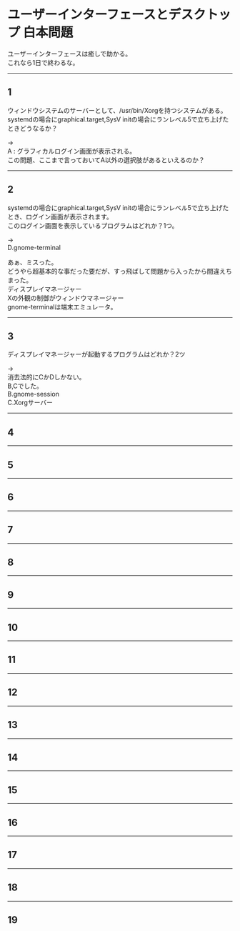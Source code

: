 # ユーザーインターフェースとデスクトップ 白本問題

ユーザーインターフェースは癒しで助かる。  
これなら1日で終わるな。  

---

## 1

ウィンドウシステムのサーバーとして、/usr/bin/Xorgを持つシステムがある。  
systemdの場合にgraphical.target,SysV initの場合にランレベル5で立ち上げたときどうなるか？  

→  
A : グラフィカルログイン画面が表示される。  
この問題、ここまで言っておいてA以外の選択肢があるといえるのか？  

---

## 2

systemdの場合にgraphical.target,SysV initの場合にランレベル5で立ち上げたとき、ログイン画面が表示されます。  
このログイン画面を表示しているプログラムはどれか？1つ。  

→  
D.gnome-terminal  

あぁ、ミスった。  
どうやら超基本的な事だった要だが、すっ飛ばして問題から入ったから間違えちまった。  
ディスプレイマネージャー  
Xの外観の制御がウィンドウマネージャー  
gnome-terminalは端末エミュレータ。  

---

## 3

ディスプレイマネージャーが起動するプログラムはどれか？2ツ  

→  
消去法的にCかDしかない。  
B,Cでした。  
B.gnome-session  
C.Xorgサーバー  

---

## 4

---

## 5

---

## 6

---

## 7

---

## 8

---

## 9

---

## 10

---

## 11

---

## 12

---

## 13

---

## 14

---

## 15

---

## 16

---

## 17

---

## 18

---

## 19
